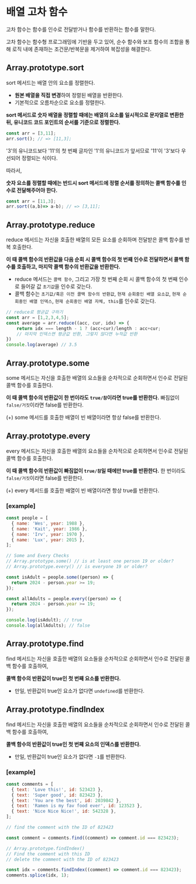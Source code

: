 # 배열 고차 함수

고차 함수는 함수를 인수로 전달받거나 함수를 반환하는 함수를 말한다.

고차 함수는 함수형 프로그래밍에 기반을 두고 있어, 순수 함수와 보조 함수의 조합을 통해 로직 내에 존재하는 조건문/반복문을 제거하여 복잡성을 해결한다.

## Array.prototype.sort

sort 메서드는 배열 안의 요소를 정렬한다.
- **원본 배열을 직접 변경**하여 정렬된 배열을 반환한다.
- 기본적으로 오름차순으로 요소를 정렬한다.

**sort 메서드로 숫자 배열을 정렬할 때에는 배열의 요소를 일시적으로 문자열로 변환한 뒤, 유니코드 코드 포인트의 순서를 기준으로 정렬한다.**

```js
const arr = [3,11];
arr.sort(); // => [11,3];
```

'3'의 유니코드보다 '11'의 첫 번째 글자인 '1'의 유니코드가 앞서므로 '11'이 '3'보다 우선되어 정렬되는 식이다.

따라서,

**숫자 요소를 정렬할 때에는 반드시 sort 메서드에 정렬 순서를 정의하는 콜백 함수를 인수로 전달해주어야 한다.**

```js
const arr = [11,3];
arr.sort((a,b)=> a-b); // => [3,11];
```

## Array.prototype.reduce
reduce 메서드는 자신을 호출한 배열의 모든 요소를 순회하며 전달받은 콜백 함수를 반복 호출한다.

**이 때 콜백 함수의 반환값을 다음 순회 시 콜백 함수의 첫 번째 인수로 전달하면서 콜백 함수를 호출하고, 마지막 콜백 함수의 반환값을 반환한다.**

- reduce 메서드는 `콜백 함수`, 그리고 가장 첫 번째 순회 시 콜백 함수의 첫 번째 인수로 들어갈 값 `초기값`을 인수로 갖는다.
- 콜백 함수는 `초기값/혹은 이전 콜백 함수의 반환값`, `현재 순회중인 배열 요소값`, `현재 순회중인 배열 인덱스`, `현재 순회중인 배열 자체, this`를 인수로 갖는다.

```js
// reduce로 평균값 구하기
const arr = [1,2,3,4,5];
const average = arr.reduce((acc, cur, idx) => {
    return idx === length - 1 ? (acc+cur)/length : acc+cur;
    // 마지막 인덱스면 평균값 반환, 그렇지 않다면 누적값 반환
})
console.log(average) // 3.5
```

## Array.prototype.some
some 메서드는 자신을 호출한 배열의 요소들을 순차적으로 순회하면서 인수로 전달된 콜백 함수를 호출한다.

**이 때 콜백 함수의 반환값이 한 번이라도 `true/참`이라면 true를 반환한다.** 빠짐없이 `false/거짓`이라면 false를 반환한다.

(+) some 메서드를 호출한 배열이 빈 배열이라면 항상 false를 반환한다.

## Array.prototype.every
every 메서드는 자신을 호출한 배열의 요소들을 순차적으로 순회하면서 인수로 전달된 콜백 함수를 호출한다.

**이 때 콜백 함수의 반환값이 빠짐없이 `true/참`일 때에만 true를 반환한다.** 한 번이라도 `false/거짓`이라면 false를 반환한다.

(+) every 메서드를 호출한 배열이 빈 배열이라면 항상 true를 반환한다.

### [example]
```js
const people = [
  { name: 'Wes', year: 1988 },
  { name: 'Kait', year: 1986 },
  { name: 'Irv', year: 1970 },
  { name: 'Lux', year: 2015 },
];

// Some and Every Checks
// Array.prototype.some() // is at least one person 19 or older?
// Array.prototype.every() // is everyone 19 or older?

const isAdult = people.some((person) => {
  return 2024 - person.year >= 19;
});

const allAdults = people.every((person) => {
  return 2024 - person.year >= 19;
});

console.log(isAdult); // true
console.log(allAdults); // false
```

## Array.prototype.find
find 메서드는 자신을 호출한 배열의 요소들을 순차적으로 순회하면서 인수로 전달된 콜백 함수를 호출하여,

**콜백 함수의 반환값이 true인 첫 번째 요소를 반환한다.**
- 만일, 반환값이 true인 요소가 없다면 `undefined`를 반환한다.

## Array.prototype.findIndex
find 메서드는 자신을 호출한 배열의 요소들을 순차적으로 순회하면서 인수로 전달된 콜백 함수를 호출하여,

**콜백 함수의 반환값이 true인 첫 번째 요소의 인덱스를 반환한다.**
- 만일, 반환값이 true인 요소가 없다면 `-1`를 반환한다.

### [example]
```js
const comments = [
  { text: 'Love this!', id: 523423 },
  { text: 'Super good', id: 823423 },
  { text: 'You are the best', id: 2039842 },
  { text: 'Ramen is my fav food ever', id: 123523 },
  { text: 'Nice Nice Nice!', id: 542328 },
];

// find the comment with the ID of 823423

const comment = comments.find((comment) => comment.id === 823423);

// Array.prototype.findIndex()
// Find the comment with this ID
// delete the comment with the ID of 823423

const idx = comments.findIndex((comment) => comment.id === 823423);
comments.splice(idx, 1);
```



